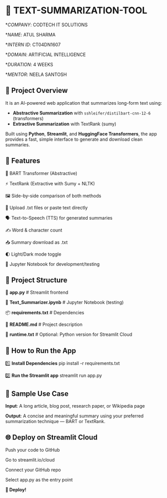 # 🤖 TEXT-SUMMARIZATION-TOOL

**COMPANY*: CODTECH IT SOLUTIONS

**NAME*: ATUL SHARMA 

**INTERN ID*: CT04DN1607

**DOMAIN*: ARTIFICIAL INTELLIGENCE

**DURATION*: 4 WEEKS

**MENTOR*: NEELA SANTOSH

## 📝 Project Overview

It is an AI-powered web application that summarizes long-form text using:
- **Abstractive Summarization** with `sshleifer/distilbart-cnn-12-6` (transformers)
- **Extractive Summarization** with TextRank (sumy)

Built using **Python**, **Streamlit**, and **HuggingFace Transformers**, the app provides a fast, simple interface to generate and download clean summaries.


## 🚀 Features

🧠 BART Transformer (Abstractive)

⚡ TextRank (Extractive with Sumy + NLTK)

🖼️ Side-by-side comparison of both methods

📄 Upload .txt files or paste text directly

🗣️ Text-to-Speech (TTS) for generated summaries

✍️ Word & character count

📥 Summary download as .txt

🌓 Light/Dark mode toggle

🧪 Jupyter Notebook for development/testing



## 📁 Project Structure

 

 📄 **app.py** # Streamlit frontend
 
 📓 **Text_Summarizer.ipynb** # Jupyter Notebook (testing)
 
 📦 **requirements.txt** # Dependencies
 
 📘 **README.md**   # Project description 

 📜 **runtime.txt** # Optional: Python version for Streamlit Cloud



## 📱 How to Run the App

1️⃣ **Install Dependencies**
pip install -r requirements.txt

2️⃣ **Run the Streamlit app**
streamlit run app.py


## 📜 Sample Use Case
**Input**: A long article, blog post, research paper, or Wikipedia page

**Output**: A concise and meaningful summary using your preferred summarization technique — BART or TextRank.

## 🌐 Deploy on Streamlit Cloud

Push your code to GitHub

Go to streamlit.io/cloud

Connect your GitHub repo

Select app.py as the entry point

**🚀 Deploy!**


